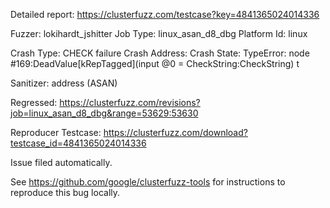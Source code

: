 Detailed report: https://clusterfuzz.com/testcase?key=4841365024014336

Fuzzer: lokihardt_jshitter
Job Type: linux_asan_d8_dbg
Platform Id: linux

Crash Type: CHECK failure
Crash Address: 
Crash State:
  TypeError: node #169:DeadValue[kRepTagged](input @0 = CheckString:CheckString) t
  
Sanitizer: address (ASAN)

Regressed: https://clusterfuzz.com/revisions?job=linux_asan_d8_dbg&range=53629:53630

Reproducer Testcase: https://clusterfuzz.com/download?testcase_id=4841365024014336

Issue filed automatically.

See https://github.com/google/clusterfuzz-tools for instructions to reproduce this bug locally.